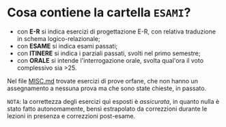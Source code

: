 # Cosa contiene la cartella `ESAMI`?
- con __E-R__ si indica esercizi di progettazione E-R, con relativa traduzione in schema logico-relazionale;
- con __ESAME__ si indica esami passati;
- con __ITINERE__ si indica i parziali passati, svolti nel primo semestre;
- con __ORALE__ si intende l'interrogazione orale, svolta qual'ora il voto complessivo sia >25.


Nel file [MISC.md](./PDF/MISC.pdf) trovate esercizi di prove orfane, che non hanno un assegnamento a nessuna prova ma che sono state chieste, in passato.

$\mathtt{NOTA}$: la correttezza degli esercizi quì esposti è _assicurata_, in quanto nulla è stato fatto autonomamente, bensì estrapolato da correzzioni durante le lezioni in presenza e correzzioni post-esame.